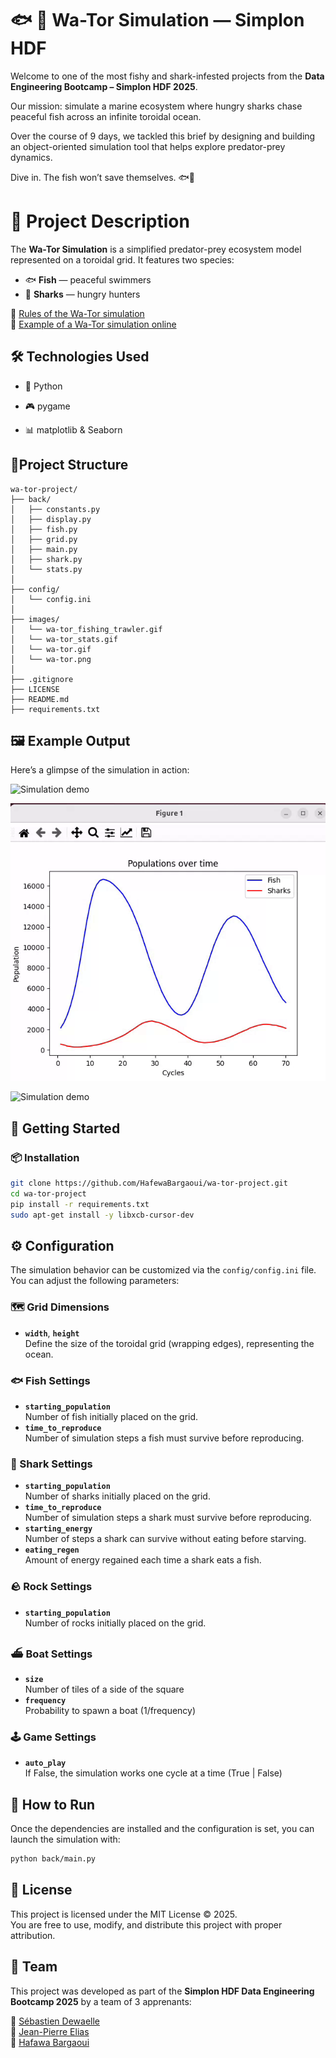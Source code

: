 # 🐟 🦈 Wa-Tor Simulation —  Simplon HDF
  

Welcome to one of the most fishy and shark-infested projects from the **Data Engineering Bootcamp – Simplon HDF 2025**.  

Our mission: simulate a marine ecosystem where hungry sharks chase peaceful fish across an infinite toroidal ocean.

Over the course of 9 days, we tackled this brief by designing and building an object-oriented simulation tool that helps explore predator-prey dynamics.

Dive in. The fish won’t save themselves. 🐟🦈
  
  
# 📌 Project Description  
  
The **Wa-Tor Simulation** is a simplified predator-prey ecosystem model represented on a toroidal grid. It features two species:  
- 🐟 **Fish** — peaceful swimmers  
- 🦈 **Sharks** — hungry hunters  
  
🔗 [Rules of the Wa-Tor simulation](https://en.wikipedia.org/wiki/Wa-Tor#Rules)  
🔗 [Example of a Wa-Tor simulation online](https://wa-tor.saidone.org/)


## 🛠️ Technologies Used  
  
-   🐍 Python
  
-   🎮 pygame  

-   📊 matplotlib & Seaborn

## 📁Project Structure  
  
```
wa-tor-project/
├── back/
│   ├── constants.py
│   ├── display.py
│   ├── fish.py
│   ├── grid.py
│   ├── main.py
│   ├── shark.py
│   └── stats.py
│
├── config/
│   └── config.ini
│
├── images/
│   └── wa-tor_fishing_trawler.gif
│   └── wa-tor_stats.gif
│   └── wa-tor.gif
│   └── wa-tor.png
│
├── .gitignore
├── LICENSE
├── README.md
├── requirements.txt

```
  
  
## 🖼️ Example Output  
  
Here’s a glimpse of the simulation in action:  
  

![Simulation demo](images/wa-tor.gif)

![Simulation demo](images/wa-tor_stats.gif)

![Simulation demo](wa-tor_fishing_trawler.gif)
  
  
## 🚀 Getting Started  
  
### 📦 Installation  
  
```bash  
git clone https://github.com/HafewaBargaoui/wa-tor-project.git
cd wa-tor-project
pip install -r requirements.txt
sudo apt-get install -y libxcb-cursor-dev
```
## ⚙️ Configuration

The simulation behavior can be customized via the `config/config.ini` file. You can adjust the following parameters:

### 🗺️ Grid Dimensions
- **`width`**, **`height`**  
  Define the size of the toroidal grid (wrapping edges), representing the ocean.

### 🐟 Fish Settings
- **`starting_population`**  
  Number of fish initially placed on the grid.
- **`time_to_reproduce`**  
  Number of simulation steps a fish must survive before reproducing.

### 🦈 Shark Settings
- **`starting_population`**  
  Number of sharks initially placed on the grid.
- **`time_to_reproduce`**  
  Number of simulation steps a shark must survive before reproducing.
- **`starting_energy`**  
  Number of steps a shark can survive without eating before starving.
- **`eating_regen`**  
  Amount of energy regained each time a shark eats a fish.

### 🪨 Rock Settings
- **`starting_population`**  
  Number of rocks initially placed on the grid.

### ⛴️ Boat Settings
- **`size`**  
  Number of tiles of a side of the square
- **`frequency`**  
  Probability to spawn a boat (1/frequency)

### 🕹️ Game Settings
- **`auto_play`**  
  If False, the simulation works one cycle at a time (True | False) 

## 🧪 How to Run

Once the dependencies are installed and the configuration is set, you can launch the simulation with:

```bash
python back/main.py 
```

## 📜 License

This project is licensed under the MIT License ©️ 2025.  
You are free to use, modify, and distribute this project with proper attribution.


## 👥 Team

This project was developed as part of the **Simplon HDF Data Engineering Bootcamp 2025** by a team of 3 apprenants:

🔗 [Sébastien Dewaelle](https://github.com/cebdewaelle)  
🔗 [Jean-Pierre Elias](https://github.com/seiyakazana)  
🔗 [Hafawa Bargaoui](https://github.com/HafewaBargaoui)


